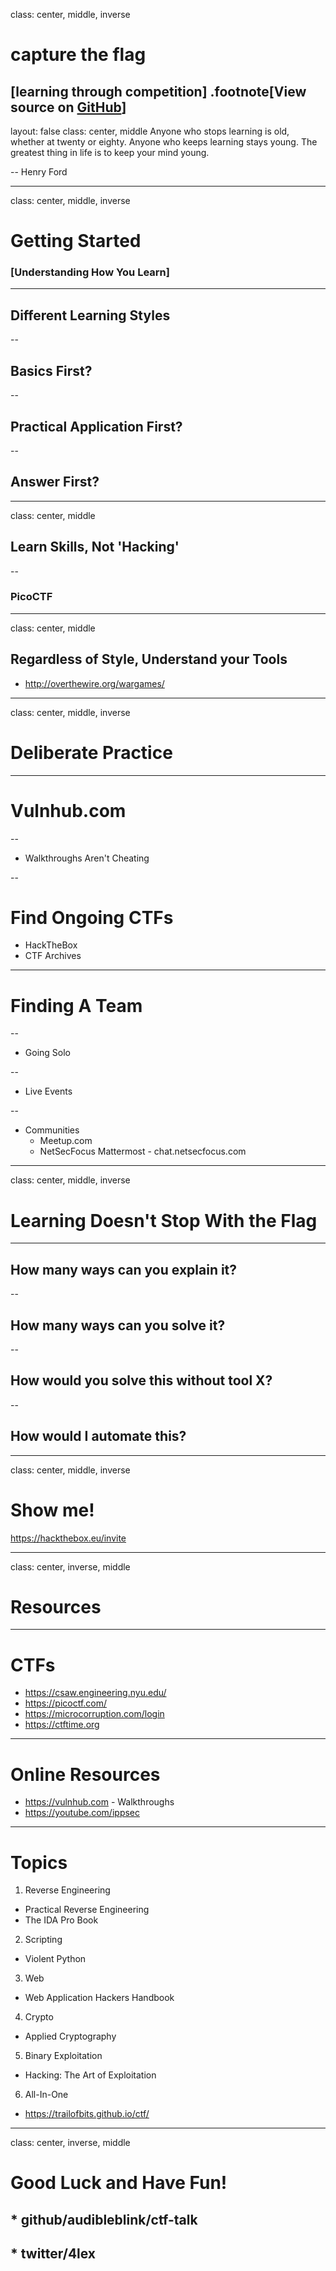 class: center, middle, inverse
# capture the flag
[learning through competition]
.footnote[View source on [GitHub](https://github.com/audibleblink/ctf-talk)]
---
layout: false
class: center, middle
Anyone who stops learning is old, whether at twenty or eighty. 
Anyone who keeps learning stays young. 
The greatest thing in life is to keep your mind young.

-- Henry Ford

---
class: center, middle, inverse
# Getting Started
### [Understanding How You Learn]
---
## Different Learning Styles

--
## Basics First?

--
## Practical Application First?

--
## Answer First?

---
class: center, middle
## Learn Skills, Not 'Hacking'

--
### PicoCTF
---
class: center, middle

## Regardless of Style, Understand your Tools
  - http://overthewire.org/wargames/

---
class: center, middle, inverse
# Deliberate Practice
---
# Vulnhub.com

--
  - Walkthroughs Aren't Cheating

--

# Find Ongoing CTFs
  - HackTheBox
  - CTF Archives

---
# Finding A Team

--
* Going Solo

--
* Live Events

--
* Communities
  - Meetup.com
  - NetSecFocus Mattermost - chat.netsecfocus.com

---
class: center, middle, inverse
# Learning Doesn't Stop With the Flag
---

## How many ways can you explain it?

--
## How many ways can you solve it?

--
## How would you solve this without tool X?

--
## How would I automate this?
---
class: center, middle, inverse
# Show me!
  https://hackthebox.eu/invite

---
class: center, inverse, middle
# Resources
---
# CTFs

- https://csaw.engineering.nyu.edu/
- https://picoctf.com/
- https://microcorruption.com/login
- https://ctftime.org

---
# Online Resources
- https://vulnhub.com - Walkthroughs
- https://youtube.com/ippsec

---
# Topics
1. Reverse Engineering
  - Practical Reverse Engineering
  - The IDA Pro Book
2. Scripting
  - Violent Python
3. Web
  - Web Application Hackers Handbook
4. Crypto
  - Applied Cryptography
5. Binary Exploitation
  - Hacking: The Art of Exploitation

6. All-In-One
  - https://trailofbits.github.io/ctf/

---
class: center, inverse, middle
# Good Luck and Have Fun!
## * github/audibleblink/ctf-talk
## * twitter/4lex

